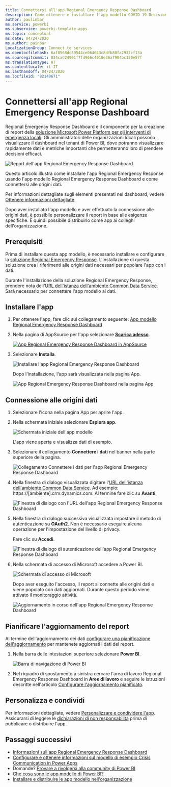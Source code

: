 ```yaml
---
title: Connettersi all'app Regional Emergency Response Dashboard
description: Come ottenere e installare l'app modello COVID-19 Decision Support Dashboard per gli interventi di emergenza locali e come connettersi ai dati
author: paulinbar
ms.service: powerbi
ms.subservice: powerbi-template-apps
ms.topic: conceptual
ms.date: 04/24/2020
ms.author: painbar
LocalizationGroup: Connect to services
ms.openlocfilehash: 6af8568dc39544ce064643c8dfb80fa2932cf13a
ms.sourcegitcommit: 834cad24901f7fd966c4010e36a7904bc120e57f
ms.translationtype: HT
ms.contentlocale: it-IT
ms.lasthandoff: 04/24/2020
ms.locfileid: "82149671"
---
```

# <a name="connect-to-the-regional-emergency-response-dashboard"></a>Connettersi all'app Regional Emergency Response Dashboard
Regional Emergency Response Dashboard è il componente per la creazione di report della [soluzione Microsoft Power Platform per gli interventi di emergenza locali](https://docs.microsoft.com/powerapps/sample-apps/regional-emergency-response/overview). Gli amministratori delle organizzazioni locali possono visualizzare il dashboard nel tenant di Power BI, dove potranno visualizzare rapidamente dati e metriche importanti che permetteranno loro di prendere decisioni efficaci.

![Report dell'app Regional Emergency Response Dashboard](media/service-connect-to-regional-emergency-response/service-regional-emergency-response-app-report.png)

Questo articolo illustra come installare l'app Regional Emergency Response usando l'app modello Regional Emergency Response Dashboard e come connettersi alle origini dati.

Per informazioni dettagliate sugli elementi presentati nel dashboard, vedere [Ottenere informazioni dettagliate](https://docs.microsoft.com/powerapps/sample-apps/regional-emergency-response/portals-admin-reporting#get-insights).

Dopo aver installato l'app modello e aver effettuato la connessione alle origini dati, è possibile personalizzare il report in base alle esigenze specifiche. È quindi possibile distribuirlo come app ai colleghi dell'organizzazione.

## <a name="prerequisites"></a>Prerequisiti

Prima di installare questa app modello, è necessario installare e configurare la [soluzione Regional Emergency Response](https://docs.microsoft.com/powerapps/sample-apps/regional-emergency-response/deploy). L'installazione di questa soluzione crea i riferimenti alle origini dati necessari per popolare l'app con i dati.

Durante l'installazione della soluzione Regional Emergency Response, prendere nota dell'[URL dell'istanza dell'ambiente Common Data Service](https://docs.microsoft.com/powerapps/sample-apps/regional-emergency-response/deploy#step-5-configure-and-publish-power-bi-dashboard). Sarà necessario per connettere l'app modello ai dati.

## <a name="install-the-app"></a>Installare l'app

1. Per ottenere l'app, fare clic sul collegamento seguente: [App modello Regional Emergency Response Dashboard](https://appsource.microsoft.com/product/power-bi/powerapps_cxo.regional_response)

1. Nella pagina di AppSource per l'app selezionare [**Scarica adesso**](https://appsource.microsoft.com/product/power-bi/powerapps_cxo.regional_response).

    [![App Regional Emergency Response Dashboard in AppSource](media/service-connect-to-regional-emergency-response/service-regional-emergency-response-app-appsource-get-it-now.png)](https://appsource.microsoft.com/product/power-bi/powerapps_cxo.regional_response)

1. Selezionare **Installa**. 

    ![Installare l'app Regional Emergency Response Dashboard](media/service-connect-to-regional-emergency-response/service-regional-emergency-response-select-install.png)

    Dopo l'installazione, l'app sarà visualizzata nella pagina App.

   ![App Regional Emergency Response Dashboard nella pagina App](media/service-connect-to-regional-emergency-response/service-regional-emergency-response-app-apps-page-icon.png)

## <a name="connect-to-data-sources"></a>Connessione alle origini dati

1. Selezionare l'icona nella pagina App per aprire l'app.

1. Nella schermata iniziale selezionare **Esplora app**.

   ![Schermata iniziale dell'app modello](media/service-connect-to-regional-emergency-response/service-regional-emergency-response-app-splash-screen.png)

   L'app viene aperta e visualizza dati di esempio.

1. Selezionare il collegamento **Connettere i dati** nel banner nella parte superiore della pagina.

   ![Collegamento Connettere i dati per l'app Regional Emergency Response Dashboard](media/service-connect-to-regional-emergency-response/service-regional-emergency-response-app-connect-data.png)

1. Nella finestra di dialogo visualizzata digitare l'[URL dell'istanza dell'ambiente Common Data Service](https://docs.microsoft.com/powerapps/sample-apps/emergency-response/deploy-configure#publish-the-power-bi-dashboard). Ad esempio: https://[ambiente].crm.dynamics.com. Al termine fare clic su **Avanti**.

   ![Finestra di dialogo con l'URL dell'app Regional Emergency Response Dashboard](media/service-connect-to-regional-emergency-response/service-regional-emergency-response-app-url-dialog.png)

1. Nella finestra di dialogo successiva visualizzata impostare il metodo di autenticazione su **OAuth2**. Non è necessario eseguire alcuna operazione per l'impostazione del livello di privacy.

   Fare clic su **Accedi**.

   ![Finestra di dialogo di autenticazione dell'app Regional Emergency Response Dashboard](media/service-connect-to-regional-emergency-response/service-regional-emergency-response-app-authentication-dialog.png)

1. Nella schermata di accesso di Microsoft accedere a Power BI.

   ![Schermata di accesso di Microsoft](media/service-connect-to-regional-emergency-response/service-regional-emergency-response-app-microsoft-login.png)

   Dopo aver eseguito l'accesso, il report si connette alle origini dati e viene popolato con dati aggiornati. Durante questo periodo viene attivato il monitoraggio attività.

   ![Aggiornamento in corso dell'app Regional Emergency Response Dashboard](media/service-connect-to-regional-emergency-response/service-regional-emergency-response-app-refresh-monitor.png)

## <a name="schedule-report-refresh"></a>Pianificare l'aggiornamento del report

Al termine dell'aggiornamento dei dati [configurare una pianificazione dell'aggiornamento](../refresh-scheduled-refresh.md) per mantenete aggiornati i dati del report.

1. Nella barra delle intestazioni superiore selezionare **Power BI**.

   ![Barra di navigazione di Power BI](media/service-connect-to-regional-emergency-response/service-regional-emergency-response-app-powerbi-breadcrumb.png)

1. Nel riquadro di spostamento a sinistra cercare l'area di lavoro Regional Emergency Response Dashboard in **Aree di lavoro** e seguire le istruzioni descritte nell'articolo [Configurare l'aggiornamento pianificato](../refresh-scheduled-refresh.md).

## <a name="customize-and-share"></a>Personalizza e condividi

Per informazioni dettagliate, vedere [Personalizzare e condividere l'app](../service-template-apps-install-distribute.md#customize-and-share-the-app). Assicurarsi di leggere le [dichiarazioni di non responsabilità](https://docs.microsoft.com/powerapps/sample-apps/regional-emergency-response/overview#disclaimer) prima di pubblicare o distribuire l'app.

## <a name="next-steps"></a>Passaggi successivi
* [Informazioni sull'app Regional Emergency Response Dashboard](https://docs.microsoft.com/powerapps/sample-apps/regional-emergency-response/portals-admin-reporting#get-insights)
* [Configurare e ottenere informazioni sul modello di esempio Crisis Communication in Power Apps](https://docs.microsoft.com/powerapps/maker/canvas-apps/sample-crisis-communication-app)
* Domande? [Provare a rivolgersi alla community di Power BI](https://community.powerbi.com/)
* [Che cosa sono le app modello di Power BI?](../service-template-apps-overview.md)
* [Installare e distribuire le app modello nell'organizzazione](../service-template-apps-install-distribute.md)
